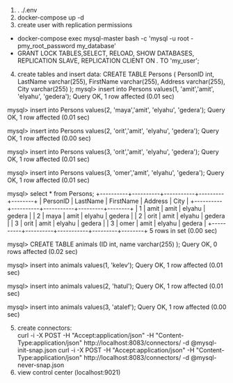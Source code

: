 1) . ./.env
2) docker-compose up -d
3) create user with replication permissions
- docker-compose exec mysql-master bash -c 'mysql -u root -pmy_root_password my_database'
- GRANT LOCK TABLES,SELECT, RELOAD, SHOW DATABASES, REPLICATION SLAVE, REPLICATION CLIENT ON *.* TO 'my_user';

4) create tables and insert data:
CREATE TABLE Persons (
        PersonID int,
        LastName varchar(255),
        FirstName varchar(255),
         Address varchar(255),
         City varchar(255) );
mysql> insert into Persons  values(1, 'amit','amit', 'elyahu', 'gedera');
Query OK, 1 row affected (0.01 sec)

mysql> insert into Persons  values(2, 'maya','amit', 'elyahu', 'gedera');
Query OK, 1 row affected (0.01 sec)

mysql> insert into Persons  values(2, 'orit','amit', 'elyahu', 'gedera');
Query OK, 1 row affected (0.00 sec)

mysql> insert into Persons  values(3, 'orit','amit', 'elyahu', 'gedera');
Query OK, 1 row affected (0.01 sec)

mysql> insert into Persons  values(3, 'omer','amit', 'elyahu', 'gedera');
Query OK, 1 row affected (0.01 sec)

mysql> select * from Persons;
+----------+----------+-----------+---------+--------+
| PersonID | LastName | FirstName | Address | City   |
+----------+----------+-----------+---------+--------+
|        1 | amit     | amit      | elyahu  | gedera |
|        2 | maya     | amit      | elyahu  | gedera |
|        2 | orit     | amit      | elyahu  | gedera |
|        3 | orit     | amit      | elyahu  | gedera |
|        3 | omer     | amit      | elyahu  | gedera |
+----------+----------+-----------+---------+--------+
5 rows in set (0.00 sec)

mysql> CREATE TABLE animals (ID int, name varchar(255) );
Query OK, 0 rows affected (0.02 sec)

mysql> insert into animals  values(1, 'kelev');
Query OK, 1 row affected (0.01 sec)

mysql> insert into animals  values(2, 'hatul');
Query OK, 1 row affected (0.01 sec)

mysql> insert into animals  values(3, 'atalef');
Query OK, 1 row affected (0.00 sec)

5) create connectors:  
  curl -i -X POST -H "Accept:application/json" -H  "Content-Type:application/json" http://localhost:8083/connectors/ -d @mysql-init-snap.json
  curl -i -X POST -H "Accept:application/json" -H  "Content-Type:application/json" http://localhost:8083/connectors/ -d @mysql-never-snap.json
6) view control center (localhost:9021)
